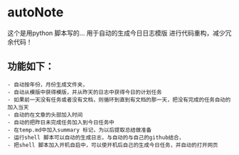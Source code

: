 # autoNote
这个是用python 脚本写的...
用于自动的生成今日日志模版
进行代码重构，减少冗余代码！
## 功能如下：
    - 自动按年份，月份生成文件夹，
    - 自动从模版中获得模版，并从昨天的日志中获得今日的计划任务
    - 如果前一天没有任务或者没有文档，则循环到直到有文档的那一天，把没有完成的任务自动的加入当天
    - 自动的在文章的头部加入时间
    - 自动的把昨日未完成任务加入到今日任务中
    - 在temp.md中加入summary 标记，为以后提取总结做准备
    - 运行shell 脚本可以自动的生成日志，与自动的与自己的github结合，
    - 把shell 脚本加入开机自启中，可以使开机后自己的生成今日任务，并自动的打开网页


